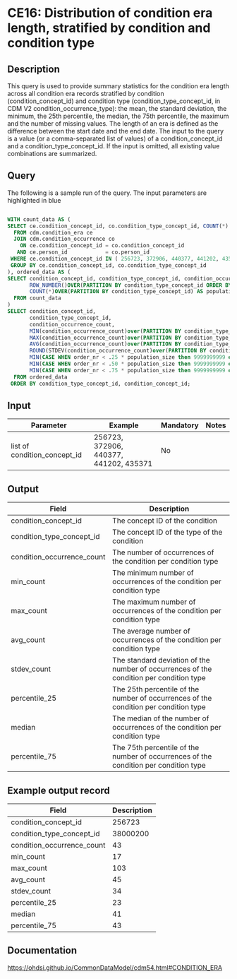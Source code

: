 <!---
Group:condition era
Name:CE16 Distribution of condition era length, stratified by condition and condition type
Author: Alberto Labarga
CDM Version: 5.4
-->

# CE16: Distribution of condition era length, stratified by condition and condition type

## Description
This query is used to provide summary statistics for the condition era length across all condition era records stratified by condition (condition_concept_id) and condition type (condition_type_concept_id, in CDM V2 condition_occurrence_type): the mean, the standard deviation, the minimum, the 25th percentile, the median, the 75th percentile, the maximum and the number of missing values. The length of an era is defined as the difference between the start date and the end date. The input to the query is a value (or a comma-separated list of values) of a condition_concept_id and a condition_type_concept_id. If the input is omitted, all existing value combinations are summarized.

## Query
The following is a sample run of the query. The input parameters are highlighted in  blue

```sql

WITH count_data AS (
SELECT ce.condition_concept_id, co.condition_type_concept_id, COUNT(*) AS condition_occurrence_count
  FROM cdm.condition_era ce
  JOIN cdm.condition_occurrence co
    ON ce.condition_concept_id = co.condition_concept_id
   AND ce.person_id            = co.person_id
 WHERE ce.condition_concept_id IN ( 256723, 372906, 440377, 441202, 435371 )
 GROUP BY ce.condition_concept_id, co.condition_type_concept_id
), ordered_data AS (
SELECT condition_concept_id, condition_type_concept_id, condition_occurrence_count,
       ROW_NUMBER()OVER(PARTITION BY condition_type_concept_id ORDER BY condition_occurrence_count) AS order_nr,
       COUNT(*)OVER(PARTITION BY condition_type_concept_id) AS population_size
  FROM count_data
)
SELECT condition_concept_id,
       condition_type_concept_id,
       condition_occurrence_count,
       MIN(condition_occurrence_count)over(PARTITION BY condition_type_concept_id) AS min_count,
       MAX(condition_occurrence_count)over(PARTITION BY condition_type_concept_id) AS max_count,
       AVG(condition_occurrence_count)over(PARTITION BY condition_type_concept_id) AS avg_count,
       ROUND(STDEV(condition_occurrence_count)over(PARTITION BY condition_type_concept_id),0) AS stdev_count,
       MIN(CASE WHEN order_nr < .25 * population_size then 9999999999 else condition_occurrence_count END)OVER(PARTITION BY condition_type_concept_id) AS percentile_25,
       MIN(CASE WHEN order_nr < .50 * population_size then 9999999999 else condition_occurrence_count END)OVER(PARTITION BY condition_type_concept_id) AS median,
       MIN(CASE WHEN order_nr < .75 * population_size then 9999999999 else condition_occurrence_count END)OVER(PARTITION BY condition_type_concept_id) AS percentile_75
  FROM ordered_data
 ORDER BY condition_type_concept_id, condition_concept_id;
```


## Input

|  Parameter |  Example |  Mandatory |  Notes |
| --- | --- | --- | --- |
| list of condition_concept_id |  256723, 372906, 440377, 441202, 435371 | No |   |

## Output

|  Field |  Description |
| --- | --- |
| condition_concept_id | The concept ID of the condition |
| condition_type_concept_id | The concept ID of the type of the condition |
| condition_occurrence_count | The number of occurrences of the condition per condition type |
| min_count | The minimum number of occurrences of the condition per condition type |
| max_count | The maximum number of occurrences of the condition per condition type |
| avg_count | The average number of occurrences of the condition per condition type |
| stdev_count | The standard deviation of the number of occurrences of the condition per condition type |
| percentile_25 | The 25th percentile of the number of occurrences of the condition per condition type |
| median | The median of the number of occurrences of the condition per condition type |
| percentile_75 | The 75th percentile of the number of occurrences of the condition per condition type |

## Example output record

|  Field |  Description |
| --- | --- |
| condition_concept_id | 256723 |
| condition_type_concept_id | 38000200 |
| condition_occurrence_count | 43 |
| min_count | 17 |
| max_count | 103 |
| avg_count | 45 |
| stdev_count | 34 |
| percentile_25 | 23 |
| median | 41 |
| percentile_75 | 43 |

## Documentation
https://ohdsi.github.io/CommonDataModel/cdm54.html#CONDITION_ERA
